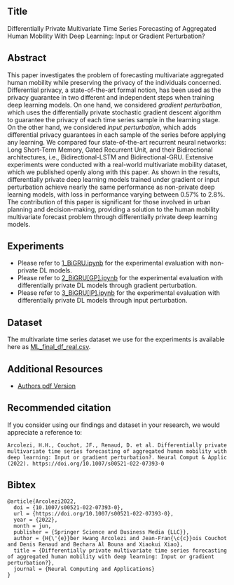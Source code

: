## Title
Differentially Private Multivariate Time Series Forecasting of Aggregated Human Mobility With Deep Learning: Input or Gradient Perturbation?

## Abstract
This paper investigates the problem of forecasting multivariate aggregated human mobility while preserving the privacy of the individuals concerned. Differential privacy, a state-of-the-art formal notion, has been used as the privacy guarantee in two different and independent steps when training deep learning models. On one hand, we considered *gradient perturbation*, which uses the differentially private stochastic gradient descent algorithm to guarantee the privacy of each time series sample in the learning stage. On the other hand, we considered *input perturbation*, which adds differential privacy guarantees in each sample of the series before applying any learning. We compared four state-of-the-art recurrent neural networks: Long Short-Term Memory, Gated Recurrent Unit, and their Bidirectional architectures, i.e., Bidirectional-LSTM and Bidirectional-GRU. Extensive experiments were conducted with a real-world multivariate mobility dataset, which we published openly along with this paper. As shown in the results, differentially private deep learning models trained under gradient or input perturbation achieve nearly the same performance as non-private deep learning models, with loss in performance varying between 0.57% to 2.8%. The contribution of this paper is significant for those involved in urban planning and decision-making, providing a solution to the human mobility multivariate forecast problem through differentially private deep learning models.

## Experiments
* Please refer to [1_BiGRU.ipynb](https://github.com/hharcolezi/ldp-protocols-mobility-cdrs/blob/main/papers/%5B3%5D/1_BiGRU.ipynb) for the experimental evaluation with non-private DL models.
* Please refer to [2_BiGRU[GP].ipynb](https://github.com/hharcolezi/ldp-protocols-mobility-cdrs/blob/main/papers/%5B3%5D/2_BiGRU%5BGP%5D.ipynb) for the experimental evaluation with differentially private DL models through gradient perturbation.
* Please refer to [3_BiGRU[IP].ipynb](https://github.com/hharcolezi/ldp-protocols-mobility-cdrs/blob/main/papers/%5B3%5D/3_BiGRU%5BIP%5D.ipynb) for the experimental evaluation with differentially private DL models through input perturbation.

## Dataset
The multivariate time series dataset we use for the experiments is available here as [ML_final_df_real.csv](https://github.com/hharcolezi/ldp-protocols-mobility-cdrs/blob/main/papers/%5B3%5D/ML_final_df_real.csv).

## Additional Resources 
* [Authors pdf Version](http://hharcolezi.github.io/files/2022_DPDL_Time_Series_Input_VS_Gradient.pdf)

## Recommended citation

If you consider using our findings and dataset in your research, we would appreciate a reference to:

```
Arcolezi, H.H., Couchot, JF., Renaud, D. et al. Differentially private multivariate time series forecasting of aggregated human mobility with deep learning: Input or gradient perturbation?. Neural Comput & Applic (2022). https://doi.org/10.1007/s00521-022-07393-0
```

## Bibtex
```
@article{Arcolezi2022,
  doi = {10.1007/s00521-022-07393-0},
  url = {https://doi.org/10.1007/s00521-022-07393-0},
  year = {2022},
  month = jun,
  publisher = {Springer Science and Business Media {LLC}},
  author = {H{\'{e}}ber Hwang Arcolezi and Jean-Fran{\c{c}}ois Couchot and Denis Renaud and Bechara Al Bouna and Xiaokui Xiao},
  title = {Differentially private multivariate time series forecasting of aggregated human mobility with deep learning: Input or gradient perturbation?},
  journal = {Neural Computing and Applications}
}
```
